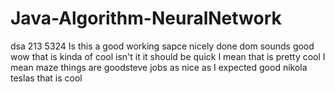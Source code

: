 # Java-Algorithm-NeuralNetwork
dsa
213
5324
Is this a good working sapce
nicely done dom
sounds good
wow that is kinda of cool isn't it
it should be quick I mean
that is pretty cool I mean
maze things are goodsteve jobs
as nice as I expected
good
nikola teslas
that is cool 
